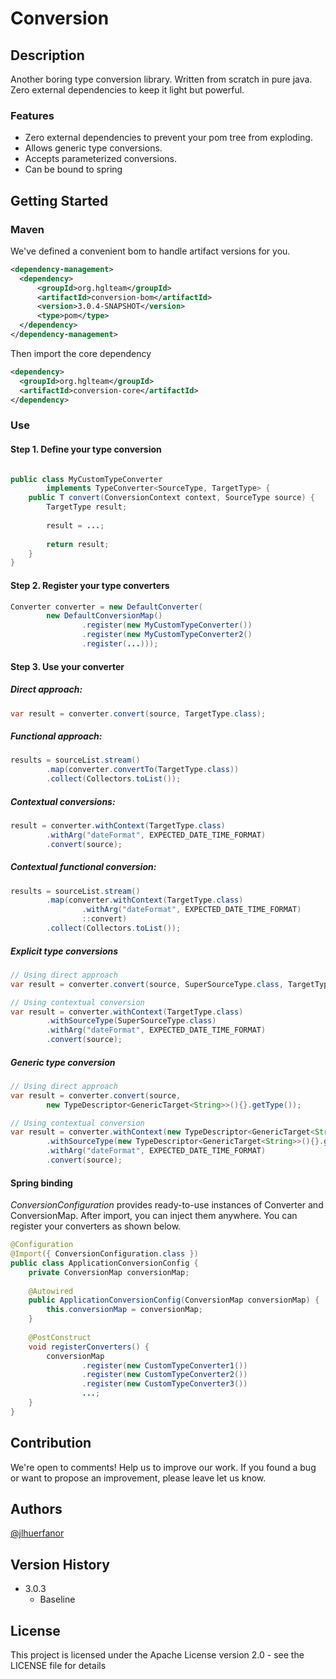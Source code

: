# Conversion

## Description

Another boring type conversion library. 
Written from scratch in pure java. Zero external dependencies 
to keep it light but powerful.

### Features

* Zero external dependencies to prevent your pom tree from exploding.
* Allows generic type conversions.
* Accepts parameterized conversions.
* Can be bound to spring

## Getting Started

### Maven

We've defined a convenient bom to handle artifact versions for you.

```xml
<dependency-management>
  <dependency>
      <groupId>org.hglteam</groupId>
      <artifactId>conversion-bom</artifactId>
      <version>3.0.4-SNAPSHOT</version>
      <type>pom</type>
  </dependency>
</dependency-management>
```

Then import the core dependency

```xml
<dependency>
  <groupId>org.hglteam</groupId>
  <artifactId>conversion-core</artifactId>
</dependency>
```

### Use

#### Step 1. Define your type conversion

```java

public class MyCustomTypeConverter 
        implements TypeConverter<SourceType, TargetType> { 
    public T convert(ConversionContext context, SourceType source) {
        TargetType result;
        
        result = ...;
        
        return result;
    }
}
```

#### Step 2. Register your type converters

```java
Converter converter = new DefaultConverter(
        new DefaultConversionMap()
                .register(new MyCustomTypeConverter())
                .register(new MyCustomTypeConverter2()
                .register(...)));
```

#### Step 3. Use your converter

##### Direct approach:

```java
var result = converter.convert(source, TargetType.class);
```

##### Functional approach:
```java
results = sourceList.stream()
        .map(converter.convertTo(TargetType.class))
        .collect(Collectors.toList());
```

##### Contextual conversions:

```java
result = converter.withContext(TargetType.class)
        .withArg("dateFormat", EXPECTED_DATE_TIME_FORMAT)
        .convert(source);
```

##### Contextual functional conversion:

```java
results = sourceList.stream()
        .map(converter.withContext(TargetType.class)
                .withArg("dateFormat", EXPECTED_DATE_TIME_FORMAT)
                ::convert)
        .collect(Collectors.toList());
```

##### Explicit type conversions

```java
// Using direct approach
var result = converter.convert(source, SuperSourceType.class, TargetType.class);

// Using contextual conversion
var result = converter.withContext(TargetType.class)
        .withSourceType(SuperSourceType.class)
        .withArg("dateFormat", EXPECTED_DATE_TIME_FORMAT)
        .convert(source);
```

##### Generic type conversion

```java
// Using direct approach
var result = converter.convert(source, 
        new TypeDescriptor<GenericTarget<String>>(){}.getType());

// Using contextual conversion
var result = converter.withContext(new TypeDescriptor<GenericTarget<String>>(){})
        .withSourceType(new TypeDescriptor<GenericTarget<String>>(){}.getType())
        .withArg("dateFormat", EXPECTED_DATE_TIME_FORMAT)
        .convert(source);
```

#### Spring binding

*ConversionConfiguration* provides ready-to-use instances of 
Converter and ConversionMap. After import, you can inject them 
anywhere. You can register your converters as shown below.

```java
@Configuration
@Import({ ConversionConfiguration.class })
public class ApplicationConversionConfig {
    private ConversionMap conversionMap;
    
    @Autowired
    public ApplicationConversionConfig(ConversionMap conversionMap) {
        this.conversionMap = conversionMap;
    }
    
    @PostConstruct
    void registerConverters() {
        conversionMap
                .register(new CustomTypeConverter1())
                .register(new CustomTypeConverter2())
                .register(new CustomTypeConverter3())
                ...;
    }
}
```
## Contribution

We're open to comments! Help us to improve our work.
If you found a bug or want to propose an improvement, please leave let us know.

## Authors
  
[@jlhuerfanor](https://github.com/jlhuerfanor)

## Version History

* 3.0.3
    * Baseline

## License

This project is licensed under the Apache License version 2.0 - see the LICENSE file for details